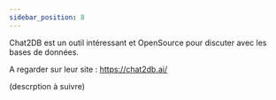```yaml
---
sidebar_position: 8
---
```

Chat2DB est un outil intéressant et OpenSource pour discuter avec les bases de données.

A regarder sur leur site : https://chat2db.ai/


(descrption à suivre)